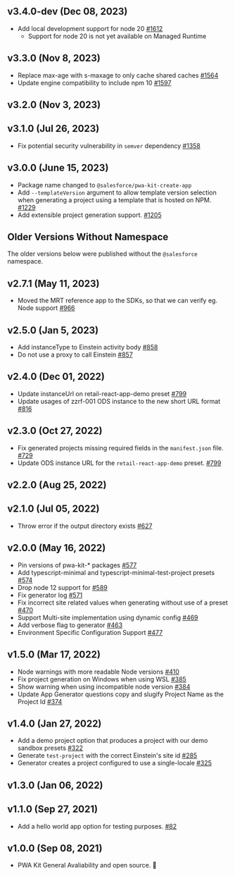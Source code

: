 ## v3.4.0-dev (Dec 08, 2023)
<!-- RELEASE TASK: Is node 20 available on MRT? Delete the line saying it isn't! -->

- Add local development support for node 20 [#1612](https://github.com/SalesforceCommerceCloud/pwa-kit/pull/1612)
  - Support for node 20 is not yet available on Managed Runtime

## v3.3.0 (Nov 8, 2023)

- Replace max-age with s-maxage to only cache shared caches [#1564](https://github.com/SalesforceCommerceCloud/pwa-kit/pull/1564)
- Update engine compatibility to include npm 10 [#1597](https://github.com/SalesforceCommerceCloud/pwa-kit/pull/1597)

## v3.2.0 (Nov 3, 2023)

## v3.1.0 (Jul 26, 2023)

- Fix potential security vulnerability in `semver` dependency [#1358](https://github.com/SalesforceCommerceCloud/pwa-kit/pull/1358)

## v3.0.0 (June 15, 2023)

- Package name changed to `@salesforce/pwa-kit-create-app`
- Add `--templateVersion` argument to allow template version selection when generating a project using a template that is hosted on NPM. [#1229](https://github.com/SalesforceCommerceCloud/pwa-kit/pull/1229)
- Add extensible project generation support. [#1205](https://github.com/SalesforceCommerceCloud/pwa-kit/pull/1205)

## Older Versions Without Namespace

The older versions below were published without the `@salesforce` namespace.

## v2.7.1 (May 11, 2023)

- Moved the MRT reference app to the SDKs, so that we can verify eg. Node support [#966](https://github.com/SalesforceCommerceCloud/pwa-kit/pull/966)

## v2.5.0 (Jan 5, 2023)

- Add instanceType to Einstein activity body [#858](https://github.com/SalesforceCommerceCloud/pwa-kit/pull/858)
- Do not use a proxy to call Einstein [#857](https://github.com/SalesforceCommerceCloud/pwa-kit/pull/857)

## v2.4.0 (Dec 01, 2022)

- Update instanceUrl on retail-react-app-demo preset [#799](https://github.com/SalesforceCommerceCloud/pwa-kit/pull/799)
- Update usages of zzrf-001 ODS instance to the new short URL format [#816](https://github.com/SalesforceCommerceCloud/pwa-kit/pull/816)

## v2.3.0 (Oct 27, 2022)

- Fix generated projects missing required fields in the `manifest.json` file. [#729](https://github.com/SalesforceCommerceCloud/pwa-kit/pull/729)
- Update ODS instance URL for the `retail-react-app-demo` preset. [#799](https://github.com/SalesforceCommerceCloud/pwa-kit/pull/799)

## v2.2.0 (Aug 25, 2022)

## v2.1.0 (Jul 05, 2022)

- Throw error if the output directory exists [#627](https://github.com/SalesforceCommerceCloud/pwa-kit/pull/627)

## v2.0.0 (May 16, 2022)

- Pin versions of pwa-kit-\* packages [#577](https://github.com/SalesforceCommerceCloud/pwa-kit/pull/577)
- Add typescript-minimal and typescript-minimal-test-project presets [#574](https://github.com/SalesforceCommerceCloud/pwa-kit/pull/574)
- Drop node 12 support for [#589](https://github.com/SalesforceCommerceCloud/pwa-kit/pull/589)
- Fix generator log [#571](https://github.com/SalesforceCommerceCloud/pwa-kit/pull/571)
- Fix incorrect site related values when generating without use of a preset [#470](https://github.com/SalesforceCommerceCloud/pwa-kit/pull/470)
- Support Multi-site implementation using dynamic config [#469](https://github.com/SalesforceCommerceCloud/pwa-kit/pull/469)
- Add verbose flag to generator [#463](https://github.com/SalesforceCommerceCloud/pwa-kit/pull/463)
- Environment Specific Configuration Support [#477](https://github.com/SalesforceCommerceCloud/pwa-kit/pull/447)

## v1.5.0 (Mar 17, 2022)

- Node warnings with more readable Node versions [#410](https://github.com/SalesforceCommerceCloud/pwa-kit/pull/410)
- Fix project generation on Windows when using WSL [#385](https://github.com/SalesforceCommerceCloud/pwa-kit/pull/385)
- Show warning when using incompatible node version [#384](https://github.com/SalesforceCommerceCloud/pwa-kit/pull/384)
- Update App Generator questions copy and slugify Project Name as the Project Id [#374](https://github.com/SalesforceCommerceCloud/pwa-kit/pull/374)

## v1.4.0 (Jan 27, 2022)

- Add a demo project option that produces a project with our demo sandbox presets [#322](https://github.com/SalesforceCommerceCloud/pwa-kit/pull/322)
- Generate `test-project` with the correct Einstein's site id [#285](https://github.com/SalesforceCommerceCloud/pwa-kit/pull/285)
- Generator creates a project configured to use a single-locale [#325](https://github.com/SalesforceCommerceCloud/pwa-kit/pull/325)

## v1.3.0 (Jan 06, 2022)

## v1.1.0 (Sep 27, 2021)

- Add a hello world app option for testing purposes. [#82](https://github.com/SalesforceCommerceCloud/pwa-kit/pull/82)

## v1.0.0 (Sep 08, 2021)

- PWA Kit General Avaliability and open source. 🎉

